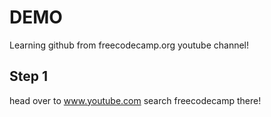 # DEMO

Learning github from freecodecamp.org youtube channel!

## Step 1

head over to www.youtube.com
search freecodecamp there!